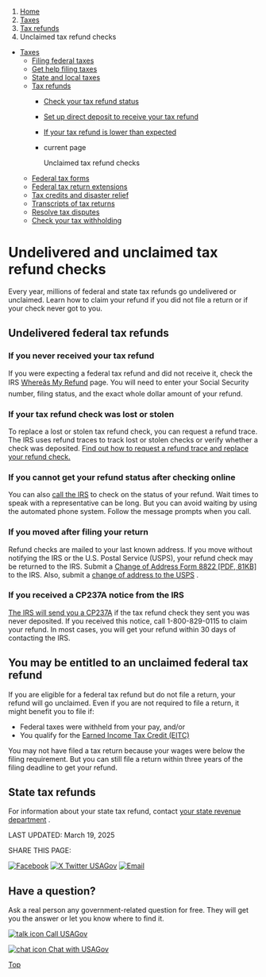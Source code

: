 1. [Home](/)
2. [Taxes](/taxes)
3. [Tax refunds](/tax-refunds)
4. Unclaimed tax refund checks

* [Taxes](/taxes)
  + [Filing federal taxes](/file-federal-taxes)
  + [Get help filing taxes](/help-with-taxes)
  + [State and local taxes](/state-taxes)
  + [Tax refunds](/tax-refunds)
    - [Check your tax refund status](/check-tax-status)
    - [Set up direct deposit to receive your tax refund](/tax-refund-direct-deposit)
    - [If your tax refund is lower than expected](/tax-refund-offset)
    - current page

      Unclaimed tax refund checks
  + [Federal tax forms](/get-tax-forms)
  + [Federal tax return extensions](/federal-tax-extensions)
  + [Tax credits and disaster relief](/child-disaster-tax)
  + [Transcripts of tax returns](/tax-return-transcripts)
  + [Resolve tax disputes](/resolve-tax-disputes)
  + [Check your tax withholding](/check-tax-withholding)

Undelivered and unclaimed tax refund checks
===========================================

Every year, millions of federal and state tax refunds go undelivered or unclaimed. Learn how to claim your refund if you did not file a return or if your check never got to you.

**Undelivered federal tax refunds**
-----------------------------------

### **If you never received your tax refund**

If you were expecting a federal tax refund and did not receive it, check the IRS
[Whereâs My Refund](https://www.irs.gov/refunds)
page. You will need to enter your Social Security number, filing status, and the exact whole dollar amount of your refund.

### If your tax refund check was lost or stolen

To replace a lost or stolen tax refund check, you can request a refund trace. The IRS uses refund traces to track lost or stolen checks or verify whether a check was deposited.
[Find out how to request a refund trace and replace your refund check.](https://www.irs.gov/faqs/irs-procedures/refund-inquiries/refund-inquiries-0)

### **If you cannot get your refund status after checking online**

You can also
[call the IRS](https://www.usa.gov/contact-irs)
to check on the status of your refund. Wait times to speak with a representative can be long. But you can avoid waiting by using the automated phone system. Follow the message prompts when you call.

### **If you moved after filing your return**

Refund checks are mailed to your last known address. If you move without notifying the IRS or the U.S. Postal Service (USPS), your refund check may be returned to the IRS. Submit a
[Change of Address Form 8822 [PDF, 81KB]](https://www.irs.gov/pub/irs-pdf/f8822.pdf)
to the IRS. Also, submit a
[change of address to the USPS](https://moversguide.usps.com/mgo/disclaimer)
.

### **If you received a CP237A notice from the IRS**

[The IRS will send you a CP237A](https://www.irs.gov/individuals/understanding-your-cp237a-notice)
if the tax refund check they sent you was never deposited. If you received this notice, call 1-800-829-0115 to claim your refund. In most cases, you will get your refund within 30 days of contacting the IRS.

**You may be entitled to an unclaimed federal tax refund**
----------------------------------------------------------

If you are eligible for a federal tax refund but do not file a return, your refund will go unclaimed. Even if you are not required to file a return, it might benefit you to file if:

* Federal taxes were withheld from your pay, and/or
* You qualify for the
  [Earned Income Tax Credit (EITC)](https://www.irs.gov/credits-deductions/individuals/earned-income-tax-credit-eitc)

You may not have filed a tax return because your wages were below the filing requirement. But you can still file a return within three years of the filing deadline to get your refund.

**State tax refunds**
---------------------

For information about your state tax refund, contact
[your state revenue department](https://taxadmin.org/fta-members/)
.

LAST UPDATED:
March 19, 2025

SHARE THIS PAGE:

[![Facebook](/themes/custom/usagov/images/social-media-icons/Facebook_Icon.svg)](https://www.facebook.com/sharer/sharer.php?u=https://www.usa.gov/unclaimed-tax-refunds&v=3)
[![X Twitter USAGov](/themes/custom/usagov/images/social-media-icons/X_Twitter_Icon.svg?version=2)](https://twitter.com/intent/tweet?source=webclient&text=https://www.usa.gov/unclaimed-tax-refunds)
[![Email](/themes/custom/usagov/images/social-media-icons/Email_Icon.svg?version=2)](mailto:?subject=https://www.usa.gov/unclaimed-tax-refunds)

Have a question?
----------------

Ask a real person any government-related question for free. They will get you the answer or let you know where to find it.

[![talk icon](/themes/custom/usagov/images/ICONS_talk.png)
Call USAGov](/phone)

[![chat icon](/themes/custom/usagov/images/ICONS_chat.png)
Chat with USAGov](/chat)

[Top](#main-content)
